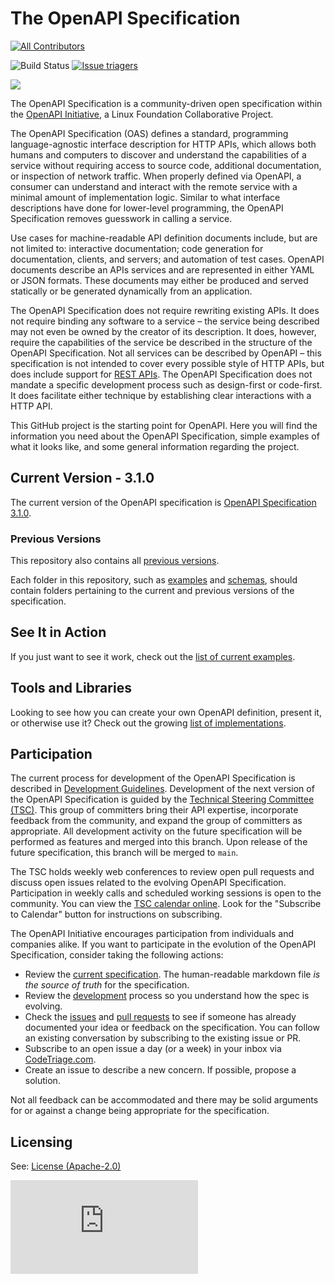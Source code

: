 # The OpenAPI Specification

<!-- ALL-CONTRIBUTORS-BADGE:START - Do not remove or modify this section -->
[![All Contributors](https://img.shields.io/badge/all_contributors-16-orange.svg?style=flat-square)](#contributors-)
<!-- ALL-CONTRIBUTORS-BADGE:END -->
![Build Status](https://github.com/OAI/OpenAPI-Specification/workflows/validate-markdown/badge.svg) [![Issue triagers](https://www.codetriage.com/oai/openapi-specification/badges/users.svg)](https://www.codetriage.com/oai/openapi-specification)

![](https://avatars3.githubusercontent.com/u/16343502?v=3&s=200)


The OpenAPI Specification is a community-driven open specification within the [OpenAPI Initiative](https://www.openapis.org/), a Linux Foundation Collaborative Project.

The OpenAPI Specification (OAS) defines a standard, programming language-agnostic interface description for HTTP APIs, which allows both humans and computers to discover and understand the capabilities of a service without requiring access to source code, additional documentation, or inspection of network traffic. When properly defined via OpenAPI, a consumer can understand and interact with the remote service with a minimal amount of implementation logic. Similar to what interface descriptions have done for lower-level programming, the OpenAPI Specification removes guesswork in calling a service.

Use cases for machine-readable API definition documents include, but are not limited to: interactive documentation; code generation for documentation, clients, and servers; and automation of test cases. OpenAPI documents describe an APIs services and are represented in either YAML or JSON formats. These documents may either be produced and served statically or be generated dynamically from an application.

The OpenAPI Specification does not require rewriting existing APIs. It does not require binding any software to a service – the service being described may not even be owned by the creator of its description. It does, however, require the capabilities of the service be described in the structure of the OpenAPI Specification. Not all services can be described by OpenAPI – this specification is not intended to cover every possible style of HTTP APIs, but does include support for [REST APIs](https://en.wikipedia.org/wiki/Representational_state_transfer). The OpenAPI Specification does not mandate a specific development process such as design-first or code-first. It does facilitate either technique by establishing clear interactions with a HTTP API.

This GitHub project is the starting point for OpenAPI. Here you will find the information you need about the OpenAPI Specification, simple examples of what it looks like, and some general information regarding the project.

## Current Version - 3.1.0

The current version of the OpenAPI specification is [OpenAPI Specification 3.1.0](versions/3.1.0.md).

### Previous Versions

This repository also contains all [previous versions](versions).

Each folder in this repository, such as [examples](examples) and [schemas](schemas), should contain folders pertaining to the current and previous versions of the specification.

## See It in Action

If you just want to see it work, check out the [list of current examples](examples).

## Tools and Libraries

Looking to see how you can create your own OpenAPI definition, present it, or otherwise use it? Check out the growing
[list of implementations](IMPLEMENTATIONS.md).

## Participation

The current process for development of the OpenAPI Specification is described in 
[Development Guidelines](DEVELOPMENT.md).
Development of the next version of the OpenAPI Specification is guided by the [Technical Steering Committee (TSC)](https://www.openapis.org/participate/how-to-contribute/governance#TDC). This group of committers bring their API expertise, incorporate feedback from the community, and expand the group of committers as appropriate. All development activity on the future specification will be performed as features and merged into this branch. Upon release of the future specification, this branch will be merged to `main`.

The TSC holds weekly web conferences to review open pull requests and discuss open issues related to the evolving OpenAPI Specification. Participation in weekly calls and scheduled working sessions is open to the community. You can view the [TSC calendar online](https://openapi.groups.io/g/tsc/calendar). Look for the "Subscribe to Calendar" button for instructions on subscribing.

The OpenAPI Initiative encourages participation from individuals and companies alike. If you want to participate in the evolution of the OpenAPI Specification, consider taking the following actions:

* Review the [current specification](versions/3.1.0.md). The human-readable markdown file _is the source of truth_ for the specification.
* Review the [development](DEVELOPMENT.md) process so you understand how the spec is evolving.
* Check the [issues](https://github.com/OAI/OpenAPI-Specification/issues) and [pull requests](https://github.com/OAI/OpenAPI-Specification/pulls) to see if someone has already documented your idea or feedback on the specification. You can follow an existing conversation by subscribing to the existing issue or PR.
* Subscribe to an open issue a day (or a week) in your inbox via [CodeTriage.com](https://www.codetriage.com/oai/openapi-specification).
* Create an issue to describe a new concern. If possible, propose a solution.

Not all feedback can be accommodated and there may be solid arguments for or against a change being appropriate for the specification.

## Licensing

See: [License (Apache-2.0)](https://github.com/OAI/OpenAPI-Specification/blob/main/LICENSE)

![Analytics](https://ga-beacon.appspot.com/UA-831873-42/readme.md?pixel)
